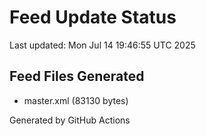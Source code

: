 # Feed Update Status
Last updated: Mon Jul 14 19:46:55 UTC 2025

## Feed Files Generated
- master.xml (83130 bytes)

Generated by GitHub Actions
